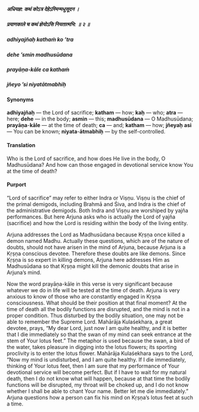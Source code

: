 ##### अधियज्ञ: कथं कोऽत्र देहेऽस्मिन्मधुसूदन ।
##### प्रयाणकाले च कथं ज्ञेयोऽसि नियतात्मभि: ॥ २ ॥

##### adhiyajñaḥ kathaṁ ko ’tra
##### dehe ’smin madhusūdana
##### prayāṇa-kāle ca kathaṁ
##### jñeyo ’si niyatātmabhiḥ

#### Synonyms

**adhiyajñaḥ** — the Lord of sacrifice; **katham** — how; **kaḥ** — who; **atra** — here; **dehe** — in the body; **asmin** — this; **madhusūdana** — O Madhusūdana; **prayāṇa**-**kāle** — at the time of death; **ca** — and; **katham** — how; **jñeyaḥ** **asi** — You can be known; **niyata**-**ātmabhiḥ** — by the self-controlled.

#### Translation

Who is the Lord of sacrifice, and how does He live in the body, O Madhusūdana? And how can those engaged in devotional service know You at the time of death?

#### Purport

“Lord of sacrifice” may refer to either Indra or Viṣṇu. Viṣṇu is the chief of the primal demigods, including Brahmā and Śiva, and Indra is the chief of the administrative demigods. Both Indra and Viṣṇu are worshiped by yajña performances. But here Arjuna asks who is actually the Lord of yajña (sacrifice) and how the Lord is residing within the body of the living entity.

Arjuna addresses the Lord as Madhusūdana because Kṛṣṇa once killed a demon named Madhu. Actually these questions, which are of the nature of doubts, should not have arisen in the mind of Arjuna, because Arjuna is a Kṛṣṇa conscious devotee. Therefore these doubts are like demons. Since Kṛṣṇa is so expert in killing demons, Arjuna here addresses Him as Madhusūdana so that Kṛṣṇa might kill the demonic doubts that arise in Arjuna’s mind.

Now the word prayāṇa-kāle in this verse is very significant because whatever we do in life will be tested at the time of death. Arjuna is very anxious to know of those who are constantly engaged in Kṛṣṇa consciousness. What should be their position at that final moment? At the time of death all the bodily functions are disrupted, and the mind is not in a proper condition. Thus disturbed by the bodily situation, one may not be able to remember the Supreme Lord. Mahārāja Kulaśekhara, a great devotee, prays, “My dear Lord, just now I am quite healthy, and it is better that I die immediately so that the swan of my mind can seek entrance at the stem of Your lotus feet.” The metaphor is used because the swan, a bird of the water, takes pleasure in digging into the lotus flowers; its sporting proclivity is to enter the lotus flower. Mahārāja Kulaśekhara says to the Lord, “Now my mind is undisturbed, and I am quite healthy. If I die immediately, thinking of Your lotus feet, then I am sure that my performance of Your devotional service will become perfect. But if I have to wait for my natural death, then I do not know what will happen, because at that time the bodily functions will be disrupted, my throat will be choked up, and I do not know whether I shall be able to chant Your name. Better let me die immediately.” Arjuna questions how a person can fix his mind on Kṛṣṇa’s lotus feet at such a time.